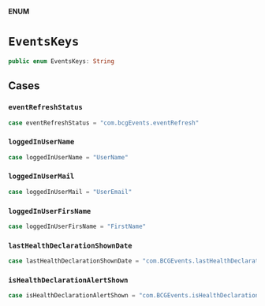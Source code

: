 **ENUM**

# `EventsKeys`

```swift
public enum EventsKeys: String
```

## Cases
### `eventRefreshStatus`

```swift
case eventRefreshStatus = "com.bcgEvents.eventRefresh"
```

### `loggedInUserName`

```swift
case loggedInUserName = "UserName"
```

### `loggedInUserMail`

```swift
case loggedInUserMail = "UserEmail"
```

### `loggedInUserFirsName`

```swift
case loggedInUserFirsName = "FirstName"
```

### `lastHealthDeclarationShownDate`

```swift
case lastHealthDeclarationShownDate = "com.BCGEvents.lastHealthDeclarationShownDate"
```

### `isHealthDeclarationAlertShown`

```swift
case isHealthDeclarationAlertShown = "com.BCGEvents.isHealthDeclarationAlertShown"
```
